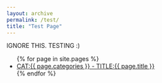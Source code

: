 ```yaml
---
layout: archive
permalink: /test/
title: "Test Page"
---
```

IGNORE THIS. TESTING :)
<ul>
  {% for page in site.pages %}
    <li><a href="{{ page.url }}">CAT:{{ page.categories  }} - TITLE:{{ page.title }}</a></li>
  {% endfor %} 
</ul>


